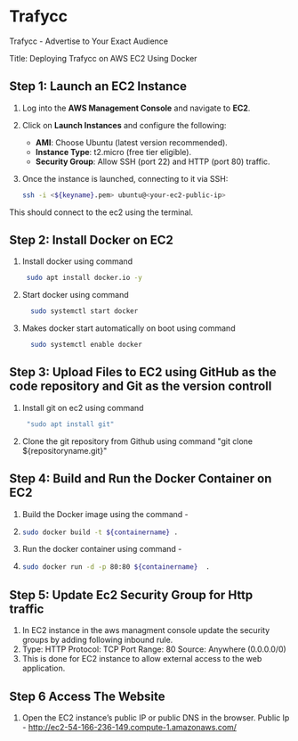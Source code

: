 # Trafycc
Trafycc - Advertise to Your Exact Audience

Title: Deploying Trafycc on AWS EC2 Using Docker


## Step 1: Launch an EC2 Instance

 1. Log into the **AWS Management Console** and navigate to **EC2**.
 2. Click on **Launch Instances** and configure the following:
    - **AMI**: Choose Ubuntu (latest version recommended).
    - **Instance Type**: t2.micro (free tier eligible).
    - **Security Group**: Allow SSH (port 22) and HTTP (port 80) traffic.
3. Once the instance is launched, connecting to it via SSH:

   ```bash
   ssh -i <${keyname}.pem> ubuntu@<your-ec2-public-ip>
  This should connect to the ec2 using the terminal.
## Step 2: Install Docker on EC2 
 1. Install docker using command
    ```bash
     sudo apt install docker.io -y 
 3. Start docker using command
    ```bash
      sudo systemctl start docker
 5. Makes docker start automatically on boot using command
    ```bash
      sudo systemctl enable docker

## Step 3: Upload Files to EC2 using GitHub as the code repository and Git as the version controll
 1. Install git on ec2 using command
    ```bash
     "sudo apt install git"
 4. Clone the git repository from Github using command "git clone ${repositoryname.git}" 

## Step 4: Build and Run the Docker Container on EC2
 1. Build the Docker image using the command -
 2. ```bash
    sudo docker build -t ${containername} .
 3. Run the docker container using command -
 4. ```bash
    sudo docker run -d -p 80:80 ${containername}  .

## Step 5: Update Ec2 Security Group for Http  traffic 
 1. In EC2 instance in the aws managment console update the security groups by adding following inbound rule.
 2. Type: HTTP
    Protocol: TCP
    Port Range: 80
    Source: Anywhere (0.0.0.0/0)
 3. This is done for EC2 instance to allow external access to the web application.

## Step 6 Access The Website
 1. Open the EC2 instance’s public IP or public DNS in the browser. Public Ip -  http://ec2-54-166-236-149.compute-1.amazonaws.com/
